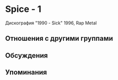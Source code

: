 # Spice - 1

Дискография
"1990 - Sick" 1996, Rap Metal

## Отношения с другими группами


## Обсуждения


## Упоминания

